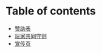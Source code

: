 # Table of contents

* [赞助表](README.md)
* [玩家共同守则](wan-jia-gong-tong-shou-ze.md)
* [宣传页](xuan-chuan-ye.md)
